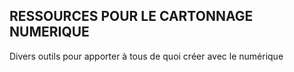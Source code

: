 ## RESSOURCES POUR LE CARTONNAGE NUMERIQUE

Divers outils pour apporter à tous de quoi créer avec le numérique
